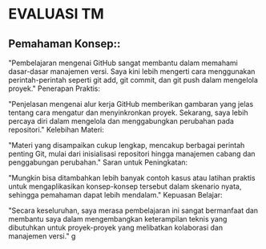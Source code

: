 # EVALUASI TM 
## Pemahaman Konsep::

"Pembelajaran mengenai GitHub sangat membantu dalam memahami dasar-dasar manajemen versi. Saya kini lebih mengerti cara menggunakan perintah-perintah seperti git add, git commit, dan git push dalam mengelola proyek."
Penerapan Praktis:

"Penjelasan mengenai alur kerja GitHub memberikan gambaran yang jelas tentang cara mengatur dan menyinkronkan proyek. Sekarang, saya lebih percaya diri dalam mengelola dan menggabungkan perubahan pada repositori."
Kelebihan Materi:

"Materi yang disampaikan cukup lengkap, mencakup berbagai perintah penting Git, mulai dari inisialisasi repositori hingga manajemen cabang dan penggabungan perubahan."
Saran untuk Peningkatan:

"Mungkin bisa ditambahkan lebih banyak contoh kasus atau latihan praktis untuk mengaplikasikan konsep-konsep tersebut dalam skenario nyata, sehingga pemahaman dapat lebih mendalam."
Kepuasan Belajar:

"Secara keseluruhan, saya merasa pembelajaran ini sangat bermanfaat dan membantu saya dalam mengembangkan keterampilan teknis yang dibutuhkan untuk proyek-proyek yang melibatkan kolaborasi dan manajemen versi."
g